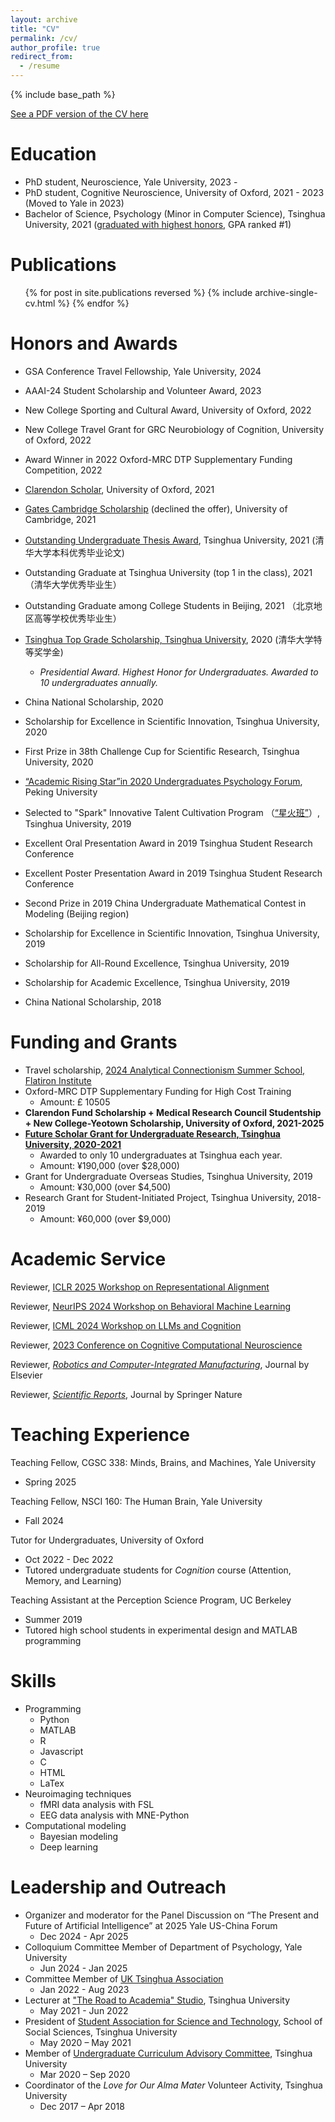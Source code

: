 ```yaml
---
layout: archive
title: "CV"
permalink: /cv/
author_profile: true
redirect_from:
  - /resume
---
```

{% include base_path %}

[See a PDF version of the CV here](https://daniel-gong.github.io/files/CV_DongyuGong_Nov2024.pdf)

Education
=========
* PhD student, Neuroscience, Yale University, 2023 -
* PhD student, Cognitive Neuroscience, University of Oxford, 2021 - 2023 (Moved to Yale in 2023)
* Bachelor of Science, Psychology (Minor in Computer Science), Tsinghua University, 2021 ([graduated with highest honors](https://mp.weixin.qq.com/s/iEbIbvhj_Rtmihr-ICV1DA), GPA ranked #1)

Publications
============
<ul>{% for post in site.publications reversed %}
    {% include archive-single-cv.html %}
  {% endfor %}</ul>

Honors and Awards
=================
- GSA Conference Travel Fellowship, Yale University, 2024
- AAAI-24 Student Scholarship and Volunteer Award, 2023
- New College Sporting and Cultural Award, University of Oxford, 2022
- New College Travel Grant for GRC Neurobiology of Cognition, University of Oxford, 2022
- Award Winner in 2022 Oxford-MRC DTP Supplementary Funding Competition, 2022
- [Clarendon Scholar](https://www.ox.ac.uk/clarendon), University of Oxford, 2021
- [Gates Cambridge Scholarship](https://en.wikipedia.org/wiki/Gates_Cambridge_Scholarship) (declined the offer), University of Cambridge, 2021
- [Outstanding Undergraduate Thesis Award](https://newetds.lib.tsinghua.edu.cn/qh/paper/summary?dbCode=UNDERGRADUATE&sysId=815), Tsinghua University, 2021 (清华大学本科优秀毕业论文)
- Outstanding Graduate at Tsinghua University (top 1 in the class), 2021 （清华大学优秀毕业生）
- Outstanding Graduate among College Students in Beijing, 2021 （北京地区高等学校优秀毕业生）
- [Tsinghua Top Grade Scholarship, Tsinghua University](https://mp.weixin.qq.com/s/iEbIbvhj_Rtmihr-ICV1DA), 2020 (清华大学特等奖学金)

  - *Presidential Award. Highest Honor for Undergraduates. Awarded to 10 undergraduates annually.*
- China National Scholarship, 2020
- Scholarship for Excellence in Scientific Innovation, Tsinghua University, 2020
- First Prize in 38th Challenge Cup for Scientific Research, Tsinghua University, 2020
- [“Academic Rising Star”in 2020 Undergraduates Psychology Forum](https://www.psy.pku.edu.cn/xwzx/tzgg/344956.htm), Peking University
- Selected to "Spark" Innovative Talent Cultivation Program （[“星火班”](https://www.tsinghua.edu.cn/info/1182/35332.htm)）, Tsinghua University, 2019
- Excellent Oral Presentation Award in 2019 Tsinghua Student Research Conference
- Excellent Poster Presentation Award in 2019 Tsinghua Student Research Conference
- Second Prize in 2019 China Undergraduate Mathematical Contest in
  Modeling (Beijing region)
- Scholarship for Excellence in Scientific Innovation,  Tsinghua University, 2019
- Scholarship for All-Round Excellence,  Tsinghua University, 2019
- Scholarship for Academic Excellence,  Tsinghua University, 2019
- China National Scholarship, 2018

Funding and Grants
==================
* Travel scholarship, [2024 Analytical Connectionism Summer School, Flatiron Institute](https://www.analytical-connectionism.net/)
* Oxford-MRC DTP Supplementary Funding for High Cost Training
  * Amount: £ 10505
* **Clarendon Fund Scholarship + Medical Research Council Studentship + New College-Yeotown Scholarship, University of Oxford, 2021-2025**
* **[Future Scholar Grant for Undergraduate Research, Tsinghua University, 2020-2021](https://www.pcs.tsinghua.edu.cn/info/1197/1031.htm)**
  * Awarded to only 10 undergraduates at Tsinghua each year.
  * Amount: ¥190,000 (over $28,000)
* Grant for Undergraduate Overseas Studies, Tsinghua University, 2019
  * Amount: ¥30,000 (over $4,500)
* Research Grant for Student-Initiated Project, Tsinghua University, 2018-2019
  * Amount: ¥60,000 (over $9,000)

# Academic Service

Reviewer, [ICLR 2025 Workshop on Representational Alignment](https://representational-alignment.github.io/2025/)

Reviewer, [NeurIPS 2024 Workshop on Behavioral Machine Learning](https://sites.google.com/view/behavioralml)

Reviewer, [ICML 2024 Workshop on LLMs and Cognition](https://llm-cognition.github.io/)

Reviewer, [2023 Conference on Cognitive Computational Neuroscience](https://2023.ccneuro.org/)

Reviewer, *[Robotics and Computer-Integrated Manufacturing](https://www.sciencedirect.com/journal/robotics-and-computer-integrated-manufacturing)*, Journal by Elsevier

Reviewer, *[Scientific Reports](https://www.nature.com/srep/)*, Journal by Springer Nature

# Teaching Experience

Teaching Fellow, CGSC 338: Minds, Brains, and Machines, Yale University

* Spring 2025

Teaching Fellow, NSCI 160: The Human Brain, Yale University

* Fall 2024

Tutor for Undergraduates, University of Oxford

* Oct 2022 - Dec 2022
* Tutored undergraduate students for *Cognition* course (Attention, Memory, and Learning)

Teaching Assistant at the Perception Science Program, UC Berkeley

* Summer 2019
* Tutored high school students in experimental design and MATLAB programming

Skills
======
* Programming
  * Python
  * MATLAB
  * R
  * Javascript
  * C
  * HTML
  * LaTex
* Neuroimaging techniques
  * fMRI data analysis with FSL
  * EEG data analysis with MNE-Python
* Computational modeling
  * Bayesian modeling
  * Deep learning

Leadership and Outreach
=======================
* Organizer and moderator for the Panel Discussion on “The Present and Future of Artificial Intelligence” at 2025 Yale US-China Forum
  * Dec 2024 - Apr 2025
* Colloquium Committee Member of Department of Psychology, Yale University
  * Jun 2024 - Jan 2025
* Committee Member of [UK Tsinghua Association](https://www.tsinghua.org.cn/info/1158/21603.htm)
  * Jan 2022 - Aug 2023
* Lecturer at [&#34;The Road to Academia&#34; Studio](https://www.tsinghua.edu.cn/xtw/info/1015/1161.htm), Tsinghua University
  * May 2021 - Jun 2022
* President of [Student Association for Science and Technology](https://www.tsinghua.edu.cn/xtw/sdfg/xskxjsxhd.htm), School of Social Sciences, Tsinghua University
  * May 2020 – May 2021
* Member of [Undergraduate Curriculum Advisory Committee](https://www.tsinghua.edu.cn/info/1366/81404.htm), Tsinghua University
  * Mar 2020 – Sep 2020
* Coordinator of the _Love for Our Alma Mater_ Volunteer Activity, Tsinghua University
  * Dec 2017 – Apr 2018
